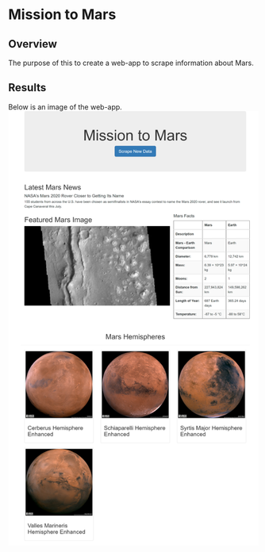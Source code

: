 # Mission to Mars

## Overview
The purpose of this to create a web-app to scrape information about Mars.

## Results
Below is an image of the web-app.
![mars_webapp.png](https://github.com/jlynw/Mission-to-Mars/blob/main/images/mars_webapp.png)
